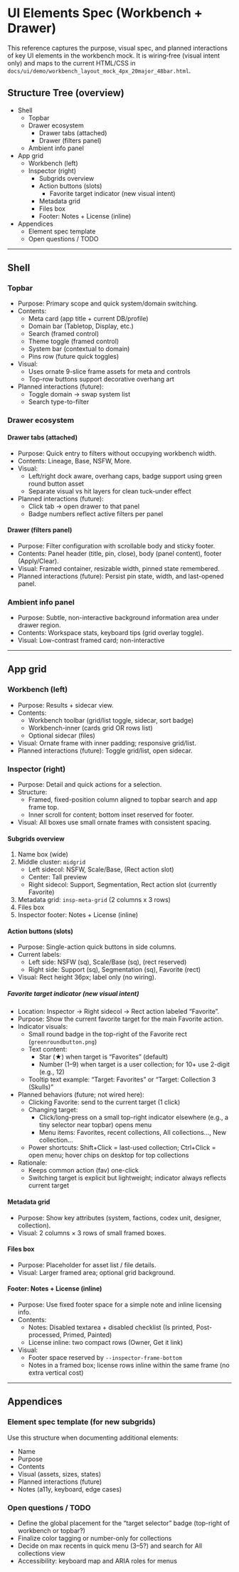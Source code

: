 # UI Elements Spec (Workbench + Drawer)

This reference captures the purpose, visual spec, and planned interactions of key UI elements in the workbench mock. It is wiring‑free (visual intent only) and maps to the current HTML/CSS in `docs/ui/demo/workbench_layout_mock_4px_20major_48bar.html`.

## Structure Tree (overview)
- Shell
  - Topbar
  - Drawer ecosystem
    - Drawer tabs (attached)
    - Drawer (filters panel)
  - Ambient info panel
- App grid
  - Workbench (left)
  - Inspector (right)
    - Subgrids overview
    - Action buttons (slots)
      - Favorite target indicator (new visual intent)
    - Metadata grid
    - Files box
    - Footer: Notes + License (inline)
- Appendices
  - Element spec template
  - Open questions / TODO

---

## Shell

### Topbar
- Purpose: Primary scope and quick system/domain switching.
- Contents:
  - Meta card (app title + current DB/profile)
  - Domain bar (Tabletop, Display, etc.)
  - Search (framed control)
  - Theme toggle (framed control)
  - System bar (contextual to domain)
  - Pins row (future quick toggles)
- Visual:
  - Uses ornate 9-slice frame assets for meta and controls
  - Top-row buttons support decorative overhang art
- Planned interactions (future):
  - Toggle domain → swap system list
  - Search type-to-filter

### Drawer ecosystem

#### Drawer tabs (attached)
- Purpose: Quick entry to filters without occupying workbench width.
- Contents: Lineage, Base, NSFW, More.
- Visual:
  - Left/right dock aware, overhang caps, badge support using green round button asset
  - Separate visual vs hit layers for clean tuck-under effect
- Planned interactions (future):
  - Click tab → open drawer to that panel
  - Badge numbers reflect active filters per panel

#### Drawer (filters panel)
- Purpose: Filter configuration with scrollable body and sticky footer.
- Contents: Panel header (title, pin, close), body (panel content), footer (Apply/Clear).
- Visual: Framed container, resizable width, pinned state remembered.
- Planned interactions (future): Persist pin state, width, and last-opened panel.

### Ambient info panel
- Purpose: Subtle, non-interactive background information area under drawer region.
- Contents: Workspace stats, keyboard tips (grid overlay toggle).
- Visual: Low-contrast framed card; non-interactive

---

## App grid

### Workbench (left)
- Purpose: Results + sidecar view.
- Contents:
  - Workbench toolbar (grid/list toggle, sidecar, sort badge)
  - Workbench-inner (cards grid OR rows list)
  - Optional sidecar (files)
- Visual: Ornate frame with inner padding; responsive grid/list.
- Planned interactions (future): Toggle grid/list, open sidecar.

### Inspector (right)
- Purpose: Detail and quick actions for a selection.
- Structure:
  - Framed, fixed-position column aligned to topbar search and app frame top.
  - Inner scroll for content; bottom inset reserved for footer.
- Visual: All boxes use small ornate frames with consistent spacing.

#### Subgrids overview
1) Name box (wide)
2) Middle cluster: `midgrid`
   - Left sidecol: NSFW, Scale/Base, (Rect action slot)
   - Center: Tall preview
   - Right sidecol: Support, Segmentation, Rect action slot (currently Favorite)
3) Metadata grid: `insp-meta-grid` (2 columns x 3 rows)
4) Files box
5) Inspector footer: Notes + License (inline)

#### Action buttons (slots)
- Purpose: Single-action quick buttons in side columns.
- Current labels:
  - Left side: NSFW (sq), Scale/Base (sq), (rect reserved)
  - Right side: Support (sq), Segmentation (sq), Favorite (rect)
- Visual: Rect height 36px; label only (no wiring).

##### Favorite target indicator (new visual intent)
- Location: Inspector → Right sidecol → Rect action labeled “Favorite”.
- Purpose: Show the current favorite target for the main Favorite action.
- Indicator visuals:
  - Small round badge in the top-right of the Favorite rect (`greenroundbutton.png`)
  - Text content:
    - Star (★) when target is “Favorites” (default)
    - Number (1–9) when target is a user collection; for 10+ use 2-digit (e.g., 12)
  - Tooltip text example: “Target: Favorites” or “Target: Collection 3 (Skulls)”
- Planned behaviors (future; not wired here):
  - Clicking Favorite: send to the current target (1 click)
  - Changing target:
    - Click/long-press on a small top-right indicator elsewhere (e.g., a tiny selector near topbar) opens menu
    - Menu items: Favorites, recent collections, All collections…, New collection…
  - Power shortcuts: Shift+Click = last-used collection; Ctrl+Click = open menu; hover chips on desktop for top collections
- Rationale:
  - Keeps common action (fav) one-click
  - Switching target is explicit but lightweight; indicator always reflects current target

#### Metadata grid
- Purpose: Show key attributes (system, factions, codex unit, designer, collection).
- Visual: 2 columns × 3 rows of small framed boxes.

#### Files box
- Purpose: Placeholder for asset list / file details.
- Visual: Larger framed area; optional grid background.

#### Footer: Notes + License (inline)
- Purpose: Use fixed footer space for a simple note and inline licensing info.
- Contents:
  - Notes: Disabled textarea + disabled checklist (Is printed, Post-processed, Primed, Painted)
  - License inline: two compact rows (Owner, Get it link)
- Visual:
  - Footer space reserved by `--inspector-frame-bottom`
  - Notes in a framed box; license rows inline within the same frame (no extra vertical cost)

---

## Appendices

### Element spec template (for new subgrids)
Use this structure when documenting additional elements:

- Name
- Purpose
- Contents
- Visual (assets, sizes, states)
- Planned interactions (future)
- Notes (a11y, keyboard, edge cases)

### Open questions / TODO
- Define the global placement for the “target selector” badge (top-right of workbench or topbar?)
- Finalize color tagging or number-only for collections
- Decide on max recents in quick menu (3–5?) and search for All collections view
- Accessibility: keyboard map and ARIA roles for menus
